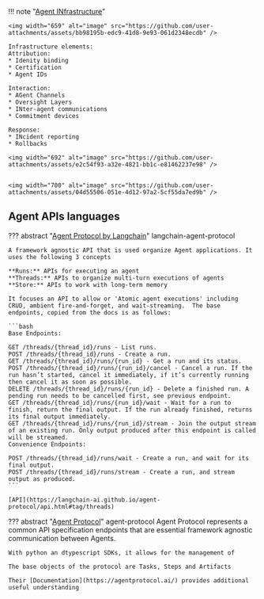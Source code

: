 !!! note "[Agent INfrastructure](https://arxiv.org/pdf/2501.10114)"

    <img width="659" alt="image" src="https://github.com/user-attachments/assets/bb98195b-edc9-41d8-9e93-061d2348ecdb" />
    
    Infrastructure elements:
    Attribution:
    * Idenity binding
    * Certification
    * Agent IDs
    
    Interaction:
    * AGent Channels
    * Oversight Layers
    * INter-agent communications
    * Commitment devices
    
    Response:
    * INcident reporting
    * Rollbacks
    
    <img width="692" alt="image" src="https://github.com/user-attachments/assets/e2c54f93-a32e-4821-bb1c-e81462237e98" />
    
    
    <img width="700" alt="image" src="https://github.com/user-attachments/assets/04d55506-051e-4d12-97a2-5cf55da7ed9b" />


## Agent APIs languages 



??? abstract "[Agent Protocol by Langchain](https://github.com/langchain-ai/agent-protocol?tab=readme-ov-file)" langchain-agent-protocol

    A framework agnostic API that is used organize Agent applications. It uses the following 3 concepts
    
    **Runs:** APIs for executing an agent
    **Threads:** APIs to organize multi-turn executions of agents
    **Store:** APIs to work with long-term memory

    It focuses an API to allow or 'Atomic agent executions' including CRUD, ambient fire-and-forget, and wait-streaming.  The base endpoints, copied from the docs is as follows:

    ```bash
    Base Endpoints:

    GET /threads/{thread_id}/runs - List runs.
    POST /threads/{thread_id}/runs - Create a run.
    GET /threads/{thread_id}/runs/{run_id} - Get a run and its status.
    POST /threads/{thread_id}/runs/{run_id}/cancel - Cancel a run. If the run hasn’t started, cancel it immediately, if it’s currently running then cancel it as soon as possible.
    DELETE /threads/{thread_id}/runs/{run_id} - Delete a finished run. A pending run needs to be cancelled first, see previous endpoint.
    GET /threads/{thread_id}/runs/{run_id}/wait - Wait for a run to finish, return the final output. If the run already finished, returns its final output immediately.
    GET /threads/{thread_id}/runs/{run_id}/stream - Join the output stream of an existing run. Only output produced after this endpoint is called will be streamed.
    Convenience Endpoints:
    
    POST /threads/{thread_id}/runs/wait - Create a run, and wait for its final output.
    POST /threads/{thread_id}/runs/stream - Create a run, and stream output as produced.
    ```

    [API](https://langchain-ai.github.io/agent-protocol/api.html#tag/threads)

??? abstract "[Agent Protocol](https://github.com/Div99/agent-protocol)" agent-protocol
    Agent Protocol represents a common API specification endpoints that are essential framework agnostic communication between Agents. 

    With python an dtypescript SDKs, it allows for the management of 

    The base objects of the protocol are Tasks, Steps and Artifacts

    Their [Documentation](https://agentprotocol.ai/) provides additional useful understanding 
